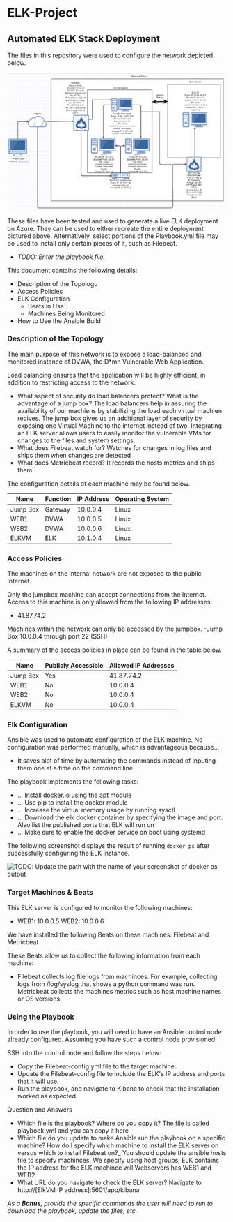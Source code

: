 # ELK-Project
## Automated ELK Stack Deployment

The files in this repository were used to configure the network depicted below.

![Images/NetworkELK.png](Images/NetworkELK.png)

These files have been tested and used to generate a live ELK deployment on Azure. They can be used to either recreate the entire deployment pictured above. Alternatively, select portions of the Playbook.yml file may be used to install only certain pieces of it, such as Filebeat.

  - _TODO: Enter the playbook file._

This document contains the following details:
- Description of the Topologu
- Access Policies
- ELK Configuration
  - Beats in Use
  - Machines Being Monitored
- How to Use the Ansible Build


### Description of the Topology

The main purpose of this network is to expose a load-balanced and monitored instance of DVWA, the D*mn Vulnerable Web Application.

Load balancing ensures that the application will be highly efficient, in addition to restricting access to the network.
- What aspect of security do load balancers protect? What is the advantage of a jump box? The load balancers help in assuring the availability of our machiens by stabilizing the load each virtual machien recives. The jump box gives us an additional layer of security by exposing one Virtual Machine to the internet instead of two.
Integrating an ELK server allows users to easily monitor the vulnerable VMs for changes to the files and system settings.
- What does Filebeat watch for? Watches for changes in log files and ships them when changes are detected
- What does Metricbeat record? It records the hosts metrics and ships them

The configuration details of each machine may be found below.

| Name     | Function | IP Address | Operating System |
|----------|----------|------------|------------------|
| Jump Box | Gateway  | 10.0.0.4   | Linux            |
| WEB1     | DVWA     | 10.0.0.5   | Linux            |
| WEB2     | DVWA     | 10.0.0.6   | Linux            |
| ELKVM    | ELK      | 10.1.0.4   | Linux            |

### Access Policies

The machines on the internal network are not exposed to the public Internet. 

Only the jumpbox machine can accept connections from the Internet. Access to this machine is only allowed from the following IP addresses:
- 41.87.74.2

Machines within the network can only be accessed by the jumpbox.
-Jump Box 10.0.0.4 through port 22 (SSH) 

A summary of the access policies in place can be found in the table below.

| Name     | Publicly Accessible | Allowed IP Addresses |
|----------|---------------------|----------------------|
| Jump Box | Yes                 | 41.87.74.2           |
| WEB1     | No                  | 10.0.0.4             |
| WEB2     | No                  | 10.0.0.4             |
| ELKVM    | No                  | 10.0.0.4             |

### Elk Configuration

Ansible was used to automate configuration of the ELK machine. No configuration was performed manually, which is advantageous because...
- It saves alot of time by automating the commands instead of inputing them one at a time on the command line. 

The playbook implements the following tasks:
- ... Install docker.io using the apt module
- ... Use pip to install the docker module
- ... Increase the virtual memory usage by running sysctl 
- ... Download the elk docker container by specifying the image and port. Also list the published ports that ELK will run on
- ... Make sure to enable the docker service on boot using systemd

The following screenshot displays the result of running `docker ps` after successfully configuring the ELK instance.

![TODO: Update the path with the name of your screenshot of docker ps output](Images/docker_ps_output.png)

### Target Machines & Beats
This ELK server is configured to monitor the following machines:
- WEB1: 10.0.0.5 WEB2: 10.0.0.6

We have installed the following Beats on these machines:
Filebeat and Metricbeat

These Beats allow us to collect the following information from each machine:
-  Filebeat collects log file logs from machinces. For example, collecting logs from /log/syslog that shows a python command was run. Metricbeat collects the machines metrics such as host machine names or OS versions.
### Using the Playbook
In order to use the playbook, you will need to have an Ansible control node already configured. Assuming you have such a control node provisioned: 

SSH into the control node and follow the steps below:
- Copy the Filebeat-config.yml file to the target machine.
- Update the Filebeat-config file to include the ELK's IP address and ports that it will use.
- Run the playbook, and navigate to Kibana to check that the installation worked as expected.

Question and Answers
- Which file is the playbook? Where do you copy it? The file is called playbook.yml and you can copy it here
- Which file do you update to make Ansible run the playbook on a specific machine? How do I specify which machine to install the ELK server on versus which to install Filebeat on?_ You should update the ansible hosts file to specify machinces. We specify using host groups, ELK contains the IP address for the ELK machince will Webservers has WEB1 and WEB2
- What URL do you navigate to check the ELK server? Navigate to http://[ElkVM IP address]:5601/app/kibana

_As a **Bonus**, provide the specific commands the user will need to run to download the playbook, update the files, etc._
